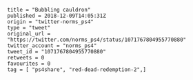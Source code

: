 ```
title = "Bubbling cauldron"
published = 2018-12-09T14:05:31Z
origin = "twitter-norms_ps4"
type = "tweet"
original_url = "https://twitter.com/norms_ps4/status/1071767804955770880"
twitter_account = "norms_ps4"
tweet_id = "1071767804955770880"
retweets = 0
favourites = 0
tag = [ "ps4share", "red-dead-redemption-2",]
```

<p class='image'><img src='https://mnf.m17s.net/2018/12/09/Dt-vIvsXQAEJY65.jpg' alt=''></p>

